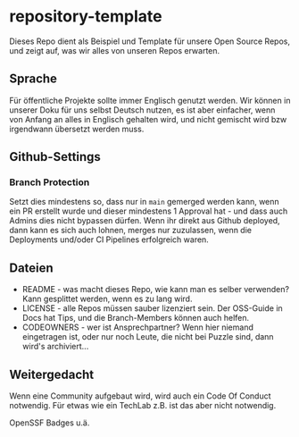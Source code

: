 # repository-template
Dieses Repo dient als Beispiel und Template für unsere Open Source Repos, und zeigt auf, was wir alles von unseren Repos erwarten.

## Sprache

Für öffentliche Projekte sollte immer Englisch genutzt werden. Wir können in unserer Doku für uns selbst Deutsch nutzen,
es ist aber einfacher, wenn von Anfang an alles in Englisch gehalten wird, und nicht gemischt wird bzw irgendwann übersetzt
werden muss.

## Github-Settings

### Branch Protection
Setzt dies mindestens so, dass nur in `main` gemerged werden kann, wenn ein PR erstellt wurde und dieser mindestens 1 Approval hat - und
dass auch Admins dies nicht bypassen dürfen. Wenn ihr direkt aus Github deployed, dann kann es sich auch lohnen, merges nur zuzulassen,
wenn die Deployments und/oder CI Pipelines erfolgreich waren.

## Dateien

* README - was macht dieses Repo, wie kann man es selber verwenden? Kann gesplittet werden, wenn es zu lang wird.
* LICENSE - alle Repos müssen sauber lizenziert sein. Der OSS-Guide in Docs hat Tips, und die Branch-Members können auch helfen.
* CODEOWNERS - wer ist Ansprechpartner? Wenn hier niemand eingetragen ist, oder nur noch Leute, die nicht bei Puzzle sind, dann wird's archiviert...

## Weitergedacht

Wenn eine Community aufgebaut wird, wird auch ein Code Of Conduct notwendig. Für etwas wie ein TechLab z.B. ist das aber nicht notwendig.

OpenSSF Badges u.ä.
